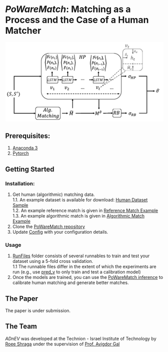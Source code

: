 # *PoWareMatch*: Matching as a Process and the Case of a Human Matcher
<p align="center">
<img src ="/fig.jpg">
</p>

## Prerequisites:  
1. [Anaconda 3](https://www.anaconda.com/download/)  
2. [Pytorch](https://pytorch.org/)  


## Getting Started

### Installation:
1. Get human (algorithmic) matching data.   
1.1. An example dataset is available for download: [Human Dataset Sample](https://github.com/shraga89/PoWareMatch/tree/master/DataFiles/ExperimentData)  
1.2. An example reference match is given in [Reference Match Example](https://github.com/shraga89/PoWareMatch/blob/master/DataFiles/Excel2CIDX.csv)  
1.3. An example algorithmic match is given in [Algorithmic Match Example](https://github.com/shraga89/PoWareMatch/blob/master/DataFiles/algs.csv)  
2. Clone the [PoWareMatch repository](https://github.com/shraga89/PoWareMatch)  
3. Update [Config](https://github.com/shraga89/PoWareMatch/blob/master/Config.py) with your configuration details.  

### Usage
1. [RunFiles](https://github.com/shraga89/PoWareMatch/tree/master/RunFiles) folder consists of several runnables to train and test your dataset using a 5-fold cross validation.  
1.1 The runnable files differ in the extent of which the experiments are run (e.g., use [pred_y](https://github.com/shraga89/PoWareMatch/blob/master/RunFiles/pred_y.py) to only train and test a calibration model)    
2. Once the models are trained, you can use the [PoWareMatch inference](https://github.com/shraga89/PoWareMatch/blob/master/RunFiles/Inference.ipynb) to calibrate human matching and generate better matches.  
 
## The Paper
The paper is under submission.

## The Team
*ADnEV* was developed at the Technion - Israel Institute of Technology by [Roee Shraga](https://sites.google.com/view/roee-shraga/) under the supervision of [Prof. Avigdor Gal](https://agp.iem.technion.ac.il/avigal/)